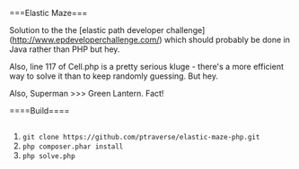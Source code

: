 ===Elastic Maze===

Solution to the the [elastic path developer challenge] (http://www.epdeveloperchallenge.com/) which should probably be done in Java rather than PHP but hey.

Also, line 117 of Cell.php is a pretty serious kluge - there's a more efficient way to solve it than to keep randomly guessing. But hey.

Also, Superman >>> Green Lantern. Fact!

====Build====

##
1. `git clone https://github.com/ptraverse/elastic-maze-php.git`
2. `php composer.phar install`
3. `php solve.php`
